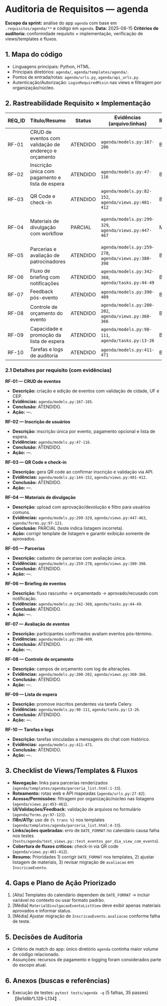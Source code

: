 # Auditoria de Requisitos — agenda

**Escopo da sprint:** análise do app `agenda` com base em `.requisitos/agenda/**` e código em `agenda`.
**Data:** 2025-08-15
**Critérios de auditoria:** conformidade requisito × implementação, verificação de views/templates e fluxos.

## 1. Mapa do código
- Linguagens principais: Python, HTML.
- Principais diretórios: `agenda/`, `agenda/templates/agenda/`.
- Pontos de entrada/rotas: `agenda/urls.py`, `agenda/api_urls.py`.
- Autenticação/Autorização: `LoginRequiredMixin` nas views e filtragem por organização/núcleo.

## 2. Rastreabilidade Requisito × Implementação
| REQ_ID | Título/Resumo | Status | Evidências (arquivo:linhas) | Risco/Impacto | Ações Recomendadas |
|-------|----------------|--------|-----------------------------|---------------|--------------------|
| RF-01 | CRUD de eventos com validação de endereço e orçamento | ATENDIDO | `agenda/models.py:167-206` | Baixo | — |
| RF-02 | Inscrição única com pagamento e lista de espera | ATENDIDO | `agenda/models.py:47-116` | Baixo | — |
| RF-03 | QR Code e check-in | ATENDIDO | `agenda/models.py:82-152`, `agenda/views.py:401-412` | Baixo | — |
| RF-04 | Materiais de divulgação com workflow | PARCIAL | `agenda/models.py:299-329`, `agenda/views.py:447-467` | Médio | Ajustar exibição na lista para mostrar apenas aprovados e status correto |
| RF-05 | Parcerias e avaliação de patrocinadores | ATENDIDO | `agenda/models.py:259-278`, `agenda/views.py:380-398` | Baixo | — |
| RF-06 | Fluxo de briefing com notificações | ATENDIDO | `agenda/models.py:342-360`, `agenda/tasks.py:44-49` | Baixo | — |
| RF-07 | Feedback pós-evento | ATENDIDO | `agenda/models.py:390-409` | Baixo | — |
| RF-08 | Controle de orçamento do evento | ATENDIDO | `agenda/models.py:200-202`, `agenda/views.py:360-366` | Baixo | — |
| RF-09 | Capacidade e promoção da lista de espera | ATENDIDO | `agenda/models.py:98-111`, `agenda/tasks.py:13-26` | Baixo | — |
| RF-10 | Tarefas e logs de auditoria | ATENDIDO | `agenda/models.py:411-471` | Baixo | — |

### 2.1 Detalhes por requisito (com evidências)
**RF-01 — CRUD de eventos**  
- **Descrição:** criação e edição de eventos com validação de cidade, UF e CEP.  
- **Evidências:** `agenda/models.py:167-185`.  
- **Conclusão:** ATENDIDO.  
- **Ação:** —.

**RF-02 — Inscrição de usuários**  
- **Descrição:** inscrição única por evento, pagamento opcional e lista de espera.  
- **Evidências:** `agenda/models.py:47-116`.  
- **Conclusão:** ATENDIDO.  
- **Ação:** —.

**RF-03 — QR Code e check-in**  
- **Descrição:** gera QR code ao confirmar inscrição e validação via API.  
- **Evidências:** `agenda/models.py:144-152`, `agenda/views.py:401-412`.  
- **Conclusão:** ATENDIDO.  
- **Ação:** —.

**RF-04 — Materiais de divulgação**  
- **Descrição:** upload com aprovação/devolução e filtro para usuários comuns.  
- **Evidências:** `agenda/models.py:299-329`, `agenda/views.py:447-463`, `agenda/forms.py:97-121`.  
- **Conclusão:** PARCIAL (teste indica listagem incorreta).  
- **Ação:** corrigir template de listagem e garantir exibição somente de aprovados.

**RF-05 — Parcerias**  
- **Descrição:** cadastro de parcerias com avaliação única.  
- **Evidências:** `agenda/models.py:259-278`, `agenda/views.py:380-398`.  
- **Conclusão:** ATENDIDO.  
- **Ação:** —.

**RF-06 — Briefing de eventos**  
- **Descrição:** fluxo rascunho → orçamentado → aprovado/recusado com notificação.  
- **Evidências:** `agenda/models.py:342-360`, `agenda/tasks.py:44-49`.  
- **Conclusão:** ATENDIDO.  
- **Ação:** —.

**RF-07 — Avaliação de eventos**  
- **Descrição:** participantes confirmados avaliam eventos pós-término.  
- **Evidências:** `agenda/models.py:390-409`.  
- **Conclusão:** ATENDIDO.  
- **Ação:** —.

**RF-08 — Controle de orçamento**  
- **Descrição:** campos de orçamento com log de alterações.  
- **Evidências:** `agenda/models.py:200-202`, `agenda/views.py:360-366`.  
- **Conclusão:** ATENDIDO.  
- **Ação:** —.

**RF-09 — Lista de espera**  
- **Descrição:** promove inscritos pendentes via tarefa Celery.  
- **Evidências:** `agenda/models.py:98-111`, `agenda/tasks.py:13-26`.  
- **Conclusão:** ATENDIDO.  
- **Ação:** —.

**RF-10 — Tarefas e logs**  
- **Descrição:** tarefas vinculadas a mensagens do chat com histórico.  
- **Evidências:** `agenda/models.py:411-471`.  
- **Conclusão:** ATENDIDO.  
- **Ação:** —.

## 3. Checklist de Views/Templates & Fluxos
- **Navegação:** links para parcerias renderizados (`agenda/templates/agenda/parceria_list.html:1-33`).
- **Roteamento:** rotas web e API mapeadas (`agenda/urls.py:27-82`).
- **Acesso/Permissões:** filtragem por organização/núcleo nas listagens (`agenda/views.py:453-461`).
- **UI/Validações/Feedback:** validação de arquivos no formulário (`agenda/forms.py:97-121`).
- **I18n/A11y:** uso de `{% trans %}` nos templates (`agenda/templates/agenda/parceria_list.html:4-33`).
- **Links/ações quebradas:** erro de `DATE_FORMAT` no calendário causa falha nos testes (`tests/agenda/test_views.py::test_eventos_por_dia_view_com_evento`).
- **Cobertura de fluxos críticos:** check-in via QR code (`agenda/views.py:401-412`).
- **Resumo:** Prioridades 1) corrigir `DATE_FORMAT` nos templates, 2) ajustar listagem de materiais, 3) revisar migração de `avaliacao` em `InscricaoEvento`.

## 4. Gaps e Plano de Ação Priorizado
1. [Alta] Templates do calendário dependem de `DATE_FORMAT` → incluir variável no contexto ou usar formato padrão.
2. [Média] `MaterialDivulgacaoEventoListView` deve exibir apenas materiais aprovados e informar status.
3. [Média] Ajustar migração de `InscricaoEvento.avaliacao` conforme falha de teste.

## 5. Decisões de Auditoria
- Critério de match do app: único diretório `agenda` continha maior volume de código relacionado.
- Assunções: recursos de pagamento e logging foram considerados parte do escopo atual.

## 6. Anexos (buscas e referências)
- Execução de testes: `pytest tests/agenda -q` (5 falhas, 35 passes)【8e1d8b†L128-L134】.

